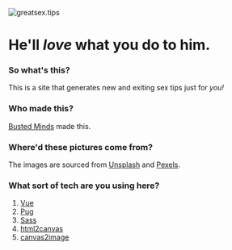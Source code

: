 ![greatsex.tips](https://busted-minds.github.io/bfsex.tips/svg/logo-wide.svg)
# He'll *love* what you do to him.

### So what's this?
This is a site that generates new and exiting sex tips just for *you!*

### Who made this?
[Busted Minds](https://busted-minds.github.io) made this.

### Where'd these pictures come from?
The images are sourced from [Unsplash](https://unsplash.com) and [Pexels](https://www.pexels.com/).

### What sort of tech are you using here?
1. [Vue](https://github.com/vuejs/vue)
2. [Pug](https://github.com/pugjs/pug)
3. [Sass](https://github.com/sass/sass)
4. [html2canvas](https://github.com/niklasvh/html2canvas#readme)
5. [canvas2image](https://github.com/hongru/canvas2image)